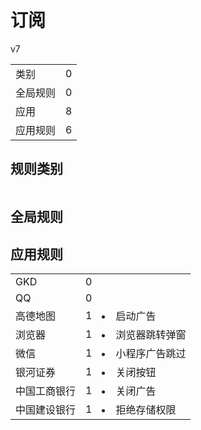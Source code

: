 # 订阅

v7

|||
| - |:-:|
|类别|0|
|全局规则|0|
|应用|8|
|应用规则|6|

## 规则类别

|||
| - |:-:|


## 全局规则



## 应用规则

||||
| - |:-:|-|
|GKD|0||
|QQ|0||
|高德地图|1|<li>启动广告|
|浏览器|1|<li>浏览器跳转弹窗|
|微信|1|<li>小程序广告跳过|
|银河证券|1|<li>关闭按钮|
|中国工商银行|1|<li>关闭广告|
|中国建设银行|1|<li>拒绝存储权限|

